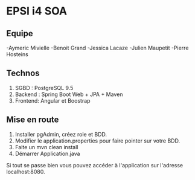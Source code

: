 # EPSI i4 SOA 

## Equipe
-Aymeric Mivielle
-Benoit Grand
-Jessica Lacaze
-Julien Maupetit
-Pierre Hosteins

## Technos
1. SGBD : PostgreSQL 9.5
2. Backend : Spring Boot Web + JPA + Maven
3. Frontend: Angular et Boostrap

## Mise en route
1. Installer pgAdmin, créez role et BDD.
2. Modifier le application.properties pour faire pointer sur votre BDD.
3. Faite un mvn clean install
4. Démarrer Application.java

Si tout se passe bien vous pouvez accéder à l'application sur l'adresse localhost:8080.


